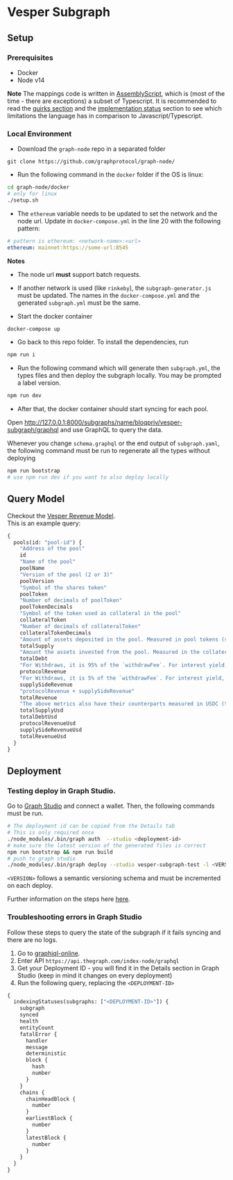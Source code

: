 # Vesper Subgraph

## Setup

### Prerequisites

- Docker
- Node v14

**Note** The mappings code is written in [AssemblyScript](https://www.assemblyscript.org/quick-start.html), which is (most of the time - there are exceptions) a subset of Typescript. It is recommended to read the [quirks section](https://www.assemblyscript.org/basics.html#quirks) and the [implementation status](https://www.assemblyscript.org/status.html) section to see which limitations the language has in comparison to Javascript/Typescript.

### Local Environment

- Download the `graph-node` repo in a separated folder

```
git clone https://github.com/graphprotocol/graph-node/
```

- Run the following command in the `docker` folder if the OS is linux:

```sh
cd graph-node/docker
# only for linux
./setup.sh
```

- The `ethereum` variable needs to be updated to set the network and the node url. Update in `docker-compose.yml` in the line 20 with the following pattern:

```yml
# pattern is ethereum: <network-name>:<url>
ethereum: mainnet:https://some-url:8545
```

**Notes**

- The node url **must** support batch requests.
- If another network is used (like `rinkeby`), the `subgraph-generator.js` must be updated. The names in the `docker-compose.yml` and the generated `subgraph.yml` must be the same.

- Start the docker container

```sh
docker-compose up
```

- Go back to this repo folder. To install the dependencies, run

```sh
npm run i
```

- Run the following command which will generate then `subgraph.yml`, the types files and then deploy the subgraph locally. You may be prompted a label version.

```sh
npm run dev
```

- After that, the docker container should start syncing for each pool.

Open http://127.0.0.1:8000/subgraphs/name/bloqpriv/vesper-subgraph/graphql and use GraphQL to query the data.

Whenever you change `schema.graphql` or the end output of `subgraph.yaml`, the following command must be run to regenerate all the types without deploying

```sh
npm run bootstrap
# use npm run dev if you want to also deploy locally
```

## Query Model

Checkout the [Vesper Revenue Model](https://docs.vesper.finance/vsp-economics/revenue-model).  
This is an example query:

```graphql
{
  pools(id: "pool-id") {
    "Address of the pool"
    id
    "Name of the pool"
    poolName
    "Version of the pool (2 or 3)"
    poolVersion
    "Symbol of the shares token"
    poolToken
    "Number of decimals of poolToken"
    poolTokenDecimals
    "Symbol of the token used as collateral in the pool"
    collateralToken
    "Number of decimals of collateralToken"
    collateralTokenDecimals
    "Amount of assets deposited in the pool. Measured in pool tokens (shares)."
    totalSupply
    "Amount the assets invested from the pool. Measured in the collateral token."
    totalDebt
    "For Withdraws, it is 95% of the `withdrawFee`. For interest yield, it is the 95% of the interest fee. Measured in the underlying collateral asset."
    protocolRevenue
    "For Withdraws, it is 5% of the `withdrawFee`. For interest yield, it is the 5% of the interest fee. Measured in the underlying collateral asset."
    supplySideRevenue
    "protocolRevenue + supplySideRevenue"
    totalRevenue
    "The above metrics also have their counterparts measured in USDC (to which we asume ~1 USD)"
    totalSupplyUsd
    totalDebtUsd
    protocolRevenueUsd
    supplySideRevenueUsd
    totalRevenueUsd
  }
}
```

## Deployment

### Testing deploy in Graph Studio.

Go to [Graph Studio](https://thegraph.com/studio/) and connect a wallet. Then, the following commands must be run.

```sh
# The deployment id can be copied from the Details tab
# This is only required once
./node_modules/.bin/graph auth  --studio <deployment-id>
# make sure the latest version of the generated files is correct
npm run bootstrap && npm run build
# push to graph studio
./node_modules/.bin/graph deploy --studio vesper-subgraph-test -l <VERSION>
```

`<VERSION>` follows a semantic versioning schema and must be incremented on each deploy.

Further information on the steps here [here](https://thegraph.com/docs/developer/deploy-subgraph-studio).

### Troubleshooting errors in Graph Studio

Follow these steps to query the state of the subgraph if it fails syncing and there are no logs.

1. Go to [graphiql-online](https://graphiql-online.com/).
1. Enter API `https://api.thegraph.com/index-node/graphql`
1. Get your Deployment ID - you will find it in the Details section in Graph Studio (keep in mind it changes on every deployment)
1. Run the following query, replacing the `<DEPLOYMENT-ID>`

```graphql
{
  indexingStatuses(subgraphs: ["<DEPLOYMENT-ID>"]) {
    subgraph
    synced
    health
    entityCount
    fatalError {
      handler
      message
      deterministic
      block {
        hash
        number
      }
    }
    chains {
      chainHeadBlock {
        number
      }
      earliestBlock {
        number
      }
      latestBlock {
        number
      }
    }
  }
}
```
